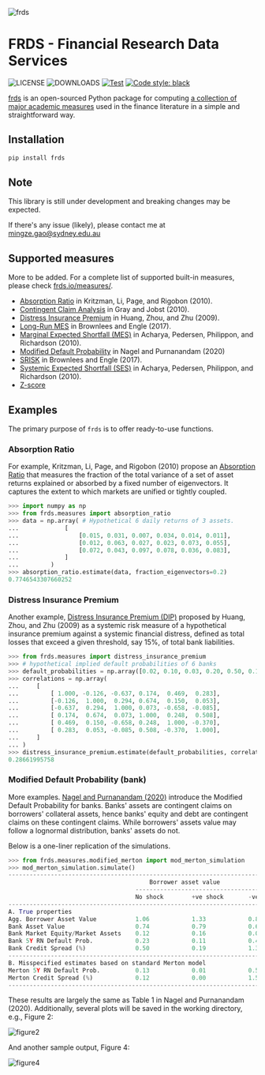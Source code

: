 ![frds](https://github.com/mgao6767/frds/raw/main/images/frds_logo.png)

# FRDS - Financial Research Data Services

![LICENSE](https://img.shields.io/github/license/mgao6767/frds?color=blue) ![DOWNLOADS](https://img.shields.io/pypi/dm/frds?label=PyPI%20downloads) [![Test](https://github.com/mgao6767/frds/actions/workflows/test.yml/badge.svg)](https://github.com/mgao6767/frds/actions/workflows/test.yml) [![Code style: black](https://img.shields.io/badge/code%20style-black-000000.svg)](https://github.com/psf/black)

[frds](https://github.com/mgao6767/frds/) is an open-sourced Python package for computing [a collection of major academic measures](https://frds.io/measures/) used in the finance literature in a simple and straightforward way.

## Installation

```bash
pip install frds
```

## Note

This library is still under development and breaking changes may be expected.

If there's any issue (likely), please contact me at [mingze.gao@sydney.edu.au](mailto:mingze.gao@sydney.edu.au)

## Supported measures

More to be added. For a complete list of supported built-in measures, please check [frds.io/measures/](https://frds.io/measures/).

* [Absorption Ratio](https://frds.io/measures/absorption_ratio/) in Kritzman, Li, Page, and Rigobon (2010).
* [Contingent Claim Analysis](https://frds.io/measures/contingent_claim_analysis/) in Gray and Jobst (2010).
* [Distress Insurance Premium](https://frds.io/measures/distress_insurance_premium/) in Huang, Zhou, and Zhu (2009).
* [Long-Run MES](https://frds.io/measures/long_run_mes/) in Brownlees and Engle (2017).
* [Marginal Expected Shortfall (MES)](https://frds.io/measures/marginal_expected_shortfall/) in Acharya, Pedersen, Philippon, and Richardson (2010).
* [Modified Default Probability](https://frds.io/measures/modified_default_probability/) in Nagel and Purnanandam (2020)
* [SRISK](https://frds.io/measures/srisk/) in Brownlees and Engle (2017).
* [Systemic Expected Shortfall (SES)](https://frds.io/measures/systemic_expected_shortfall/) in Acharya, Pedersen, Philippon, and Richardson (2010).
* [Z-score](https://frds.io/measures/z_score)


## Examples

The primary purpose of `frds` is to offer ready-to-use functions.

### Absorption Ratio

For example, Kritzman, Li, Page, and Rigobon (2010) propose an [Absorption Ratio](https://frds.io/measures/absorption_ratio/) that measures the fraction of the total variance of a set of asset returns explained or absorbed by a fixed number of eigenvectors. It captures the extent to which markets are unified or tightly coupled.

``` python
>>> import numpy as np
>>> from frds.measures import absorption_ratio
>>> data = np.array( # Hypothetical 6 daily returns of 3 assets.
...             [
...                 [0.015, 0.031, 0.007, 0.034, 0.014, 0.011],
...                 [0.012, 0.063, 0.027, 0.023, 0.073, 0.055],
...                 [0.072, 0.043, 0.097, 0.078, 0.036, 0.083],
...             ]
...         )
>>> absorption_ratio.estimate(data, fraction_eigenvectors=0.2)
0.7746543307660252
```

### Distress Insurance Premium

Another example, [Distress Insurance Premium (DIP)](https://frds.io/measures/distress_insurance_premium/) proposed by Huang, Zhou, and Zhu (2009) as a systemic risk measure of a hypothetical insurance premium against a systemic financial distress, defined as total losses that exceed a given threshold, say 15%, of total bank liabilities.

``` python
>>> from frds.measures import distress_insurance_premium
>>> # hypothetical implied default probabilities of 6 banks
>>> default_probabilities = np.array([0.02, 0.10, 0.03, 0.20, 0.50, 0.15] 
>>> correlations = np.array(
...     [
...         [ 1.000, -0.126, -0.637, 0.174,  0.469,  0.283],
...         [-0.126,  1.000,  0.294, 0.674,  0.150,  0.053],
...         [-0.637,  0.294,  1.000, 0.073, -0.658, -0.085],
...         [ 0.174,  0.674,  0.073, 1.000,  0.248,  0.508],
...         [ 0.469,  0.150, -0.658, 0.248,  1.000, -0.370],
...         [ 0.283,  0.053, -0.085, 0.508, -0.370,  1.000],
...     ]
... )
>>> distress_insurance_premium.estimate(default_probabilities, correlations)       
0.28661995758
```

### Modified Default Probability (bank)

More examples. [Nagel and Purnanandam (2020)](https://doi.org/10.1093/rfs/hhz125) introduce the Modified Default Probability for banks. Banks' assets are contingent claims on borrowers' collateral assets, hence banks' equity and debt are contingent claims on these contingent claims. While borrowers' assets value may follow a lognormal distribution, banks' assets do not.

Below is a one-liner replication of the simulations.

```python
>>> from frds.measures.modified_merton import mod_merton_simulation
>>> mod_merton_simulation.simulate()
----------------------------------------------------------------------------
                                        Borrower asset value
                                    ----------------------------------------
                                    No shock        +ve shock       -ve shock
----------------------------------------------------------------------------
A. True properties
Agg. Borrower Asset Value           1.06            1.33            0.85
Bank Asset Value                    0.74            0.79            0.67
Bank Market Equity/Market Assets    0.12            0.16            0.07
Bank 5Y RN Default Prob.            0.23            0.11            0.49
Bank Credit Spread (%)              0.50            0.19            1.37
----------------------------------------------------------------------------
B. Misspecified estimates based on standard Merton model
Merton 5Y RN Default Prob.          0.13            0.01            0.58
Merton Credit Spread (%)            0.12            0.00            1.54
----------------------------------------------------------------------------
```

These results are largely the same as Table 1 in Nagel and Purnanandam (2020). Additionally, several plots will be saved in the working directory, e.g., Figure 2:

![figure2](https://github.com/mgao6767/frds/blob/main/docs/images/NagelPurnanandam2020/figure2_PayoffsAtDMat.png?raw=true)

And another sample output, Figure 4:

![figure4](https://github.com/mgao6767/frds/blob/main/docs/images/NagelPurnanandam2020/figure4_mdef.png?raw=true)

